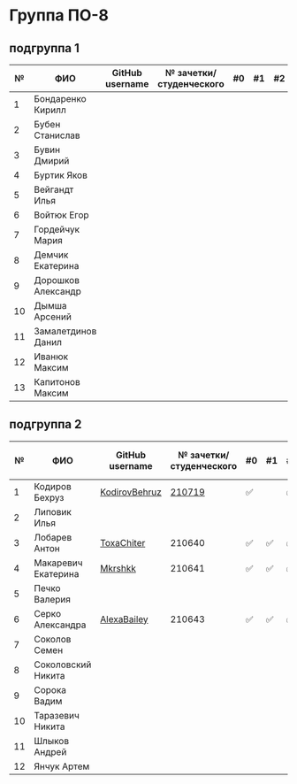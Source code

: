 # Группа ПО-8

## подгруппа 1

| №   | ФИО                | GitHub username | № зачетки/студенческого | #0  | #1  | #2  | #3  | #4  | #5  | #6  | #7  | #8  |     |
| --- | ------------------ | --------------- | ----------------------- | --- | --- | --- | --- | --- | --- | --- | --- | --- | --- |
| 1   | Бондаренко Кирилл  |                 |                         |     |     |     |     |     |     |     |     |     |     |
| 2   | Бубен Станислав    |                 |                         |     |     |     |     |     |     |     |     |     |     |
| 3   | Бувин Дмирий       |                 |                         |     |     |     |     |     |     |     |     |     |     |
| 4   | Буртик Яков        |                 |                         |     |     |     |     |     |     |     |     |     |     |
| 5   | Вейгандт Илья      |                 |                         |     |     |     |     |     |     |     |     |     |     |
| 6   | Войтюк Егор        |                 |                         |     |     |     |     |     |     |     |     |     |     |
| 7   | Гордейчук Мария    |                 |                         |     |     |     |     |     |     |     |     |     |     |
| 8   | Демчик Екатерина   |                 |                         |     |     |     |     |     |     |     |     |     |     |
| 9   | Дорошков Александр |                 |                         |     |     |     |     |     |     |     |     |     |     |
| 10  | Дымша Арсений      |                 |                         |     |     |     |     |     |     |     |     |     |     |
| 11  | Замалетдинов Данил |                 |                         |     |     |     |     |     |     |     |     |     |     |
| 12  | Иванюк Максим      |                 |                         |     |     |     |     |     |     |     |     |     |     |
| 13  | Капитонов Максим   |                 |                         |     |     |     |     |     |     |     |     |     |     |

## подгруппа 2

| №   | ФИО                 | GitHub username                                           | № зачетки/студенческого | #0                 | #1                 | #2                 | #3  | #4                 | #5                 | #6  | #7  | #8  | --- |
| --- | ------------------- | --------------------------------------------------------- | ----------------------- | ------------------ | ------------------ | ------------------ | --- | -------------------| ------------------ | --- | --- | --- | --- |
| 1 | Кодиров Бехруз| [KodirovBehruz](https://github.com/KodirovBehruz)| [210719](./trunk/PO210719/) | :white_check_mark: || :white_check_mark: | :white_check_mark: |:white_check_mark:|:white_check_mark:||||
| 2   | Липовик Илья        |                                                           |                         |                    |                    |                    |     |     |     |     |     |     |     |
| 3   | Лобарев Антон       | [ToxaChiter](https://github.com/ToxaChiter "GitHub link") | 210640                  | :white_check_mark: | :white_check_mark: | :white_check_mark: |     |     |     |     |     |     |     |
| 4   | Макаревич Екатерина | [Mkrshkk](https://github.com/Mkrshkk)                     | 210641                  | :white_check_mark: | :white_check_mark: | :white_check_mark: |     |     |     |     |     |     |     |
| 5   | Печко Валерия       |                                                           |                         |                    |                    |                    |     |     |     |     |     |     |     |
| 6   | Серко Александра    | [AlexaBailey](https://github.com/AlexaBailey)             | 210643                  | :white_check_mark: | :white_check_mark: | :white_check_mark: |     |     |     |     |     |     |     |
| 7   | Соколов Семен       |                                                           |                         |                    |                    |                    |     |     |     |     |     |     |     |
| 8   | Соколовский Никита  |                                                           |                         |                    |                    |                    |     |     |     |     |     |     |     |
| 9   | Сорока Вадим        |                                                           |                         |                    |                    |                    |     |     |     |     |     |     |     |
| 10  | Таразевич Никита    |                                                           |                         |                    |                    |                    |     |     |     |     |     |     |     |
| 11  | Шлыков Андрей       |                                                           |                         |                    |                    |                    |     |     |     |     |     |     |     |
| 12  | Янчук Артем         |                                                           |                         |                    |                    |                    |     |     |     |     |     |     |     |
